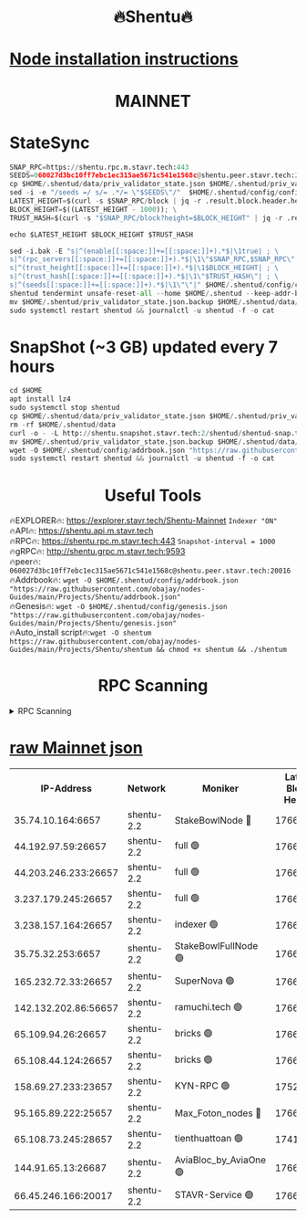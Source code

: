 <h1 align="center"> 🔥Shentu🔥</h1>

[Node installation instructions](https://github.com/obajay/nodes-Guides/tree/main/Projects/Shentu)
=
<h1 align="center"> MAINNET</h1>

# StateSync
```python
SNAP_RPC=https://shentu.rpc.m.stavr.tech:443
SEEDS=060027d3bc10ff7ebc1ec315ae5671c541e1568c@shentu.peer.stavr.tech:20016
cp $HOME/.shentud/data/priv_validator_state.json $HOME/.shentud/priv_validator_state.json.backup
sed -i -e "/seeds =/ s/= .*/= \"$SEEDS\"/"  $HOME/.shentud/config/config.toml
LATEST_HEIGHT=$(curl -s $SNAP_RPC/block | jq -r .result.block.header.height); \
BLOCK_HEIGHT=$((LATEST_HEIGHT - 1000)); \
TRUST_HASH=$(curl -s "$SNAP_RPC/block?height=$BLOCK_HEIGHT" | jq -r .result.block_id.hash)

echo $LATEST_HEIGHT $BLOCK_HEIGHT $TRUST_HASH

sed -i.bak -E "s|^(enable[[:space:]]+=[[:space:]]+).*$|\1true| ; \
s|^(rpc_servers[[:space:]]+=[[:space:]]+).*$|\1\"$SNAP_RPC,$SNAP_RPC\"| ; \
s|^(trust_height[[:space:]]+=[[:space:]]+).*$|\1$BLOCK_HEIGHT| ; \
s|^(trust_hash[[:space:]]+=[[:space:]]+).*$|\1\"$TRUST_HASH\"| ; \
s|^(seeds[[:space:]]+=[[:space:]]+).*$|\1\"\"|" $HOME/.shentud/config/config.toml
shentud tendermint unsafe-reset-all --home $HOME/.shentud --keep-addr-book
mv $HOME/.shentud/priv_validator_state.json.backup $HOME/.shentud/data/priv_validator_state.json
sudo systemctl restart shentud && journalctl -u shentud -f -o cat
```
# SnapShot (~3 GB) updated every 7 hours
```python
cd $HOME
apt install lz4
sudo systemctl stop shentud
cp $HOME/.shentud/data/priv_validator_state.json $HOME/.shentud/priv_validator_state.json.backup
rm -rf $HOME/.shentud/data
curl -o - -L http://shentu.snapshot.stavr.tech:2/shentud/shentud-snap.tar.lz4 | lz4 -c -d - | tar -x -C $HOME/.shentud --strip-components 2
mv $HOME/.shentud/priv_validator_state.json.backup $HOME/.shentud/data/priv_validator_state.json
wget -O $HOME/.shentud/config/addrbook.json "https://raw.githubusercontent.com/obajay/nodes-Guides/main/Projects/Shentu/addrbook.json"
sudo systemctl restart shentud && journalctl -u shentud -f -o cat
```

 <h1 align="center"> Useful Tools</h1>

🔥EXPLORER🔥:     https://explorer.stavr.tech/Shentu-Mainnet        `Indexer "ON"` \
🔥API🔥:          https://shentu.api.m.stavr.tech \
🔥RPC🔥:          https://shentu.rpc.m.stavr.tech:443              `Snapshot-interval = 1000` \
🔥gRPC🔥:         http://shentu.grpc.m.stavr.tech:9593 \
🔥peer🔥:         `060027d3bc10ff7ebc1ec315ae5671c541e1568c@shentu.peer.stavr.tech:20016` \
🔥Addrbook🔥:  `wget -O $HOME/.shentud/config/addrbook.json "https://raw.githubusercontent.com/obajay/nodes-Guides/main/Projects/Shentu/addrbook.json"` \
🔥Genesis🔥:  `wget -O $HOME/.shentud/config/genesis.json "https://raw.githubusercontent.com/obajay/nodes-Guides/main/Projects/Shentu/genesis.json"` \
🔥Auto_install script🔥:`wget -O shentum https://raw.githubusercontent.com/obajay/nodes-Guides/main/Projects/Shentu/shentum && chmod +x shentum && ./shentum`

<h1 align="center"> RPC Scanning</h1>

<details>
<summary>RPC Scanning</summary>

<h2 align="center"> We scan nodes in real time every 4 hours. And we provide the final result of RPC endpoints.
We cannot influence the operation of these nodes in any way. </h2>


```python
If Voting Power is higher than 0 --> then the Node is a validator of the network and may be subject to attack and be a potential threat to the chain.
```
```python
We marked such validators with a red symbol
```

</details>

[raw Mainnet json](https://rpc-check.shentum.stavr.tech/shentum/rpc-shentum-result.json)
=


<table><tr><th>IP-Address</th><th>Network</th><th>Moniker</th><th>Latest Block Height</th><th>Earliest Block Height</th><th>Catching Up</th><th>Tx Index</th><th>Voting Power</th><th>Scan Time</th></tr><tr><td>35.74.10.164:6657</td><td>shentu-2.2</td><td>StakeBowlNode 🔴</td><td>17668136</td><td>8308501</td><td>False</td><td>on</td><td>50178</td><td>2024-03-16T23:06:02.210125009UTC</td></tr><tr><td>44.192.97.59:26657</td><td>shentu-2.2</td><td>full 🟢</td><td>17668135</td><td>9786901</td><td>False</td><td>on</td><td>0</td><td>2024-03-16T23:05:58.875708600UTC</td></tr><tr><td>44.203.246.233:26657</td><td>shentu-2.2</td><td>full 🟢</td><td>17668137</td><td>9786901</td><td>False</td><td>on</td><td>0</td><td>2024-03-16T23:06:10.991708764UTC</td></tr><tr><td>3.237.179.245:26657</td><td>shentu-2.2</td><td>full 🟢</td><td>17668139</td><td>9786901</td><td>False</td><td>on</td><td>0</td><td>2024-03-16T23:06:19.789745932UTC</td></tr><tr><td>3.238.157.164:26657</td><td>shentu-2.2</td><td>indexer 🟢</td><td>17668141</td><td>9786901</td><td>False</td><td>on</td><td>0</td><td>2024-03-16T23:06:30.972241249UTC</td></tr><tr><td>35.75.32.253:6657</td><td>shentu-2.2</td><td>StakeBowlFullNode 🟢</td><td>17668145</td><td>10470762</td><td>False</td><td>on</td><td>0</td><td>2024-03-16T23:06:54.898874303UTC</td></tr><tr><td>165.232.72.33:26657</td><td>shentu-2.2</td><td>SuperNova 🟢</td><td>17668144</td><td>15936001</td><td>False</td><td>off</td><td>0</td><td>2024-03-16T23:06:53.678004973UTC</td></tr><tr><td>142.132.202.86:56657</td><td>shentu-2.2</td><td>ramuchi.tech 🟢</td><td>17668152</td><td>16196001</td><td>False</td><td>on</td><td>0</td><td>2024-03-16T23:07:37.572007721UTC</td></tr><tr><td>65.109.94.26:26657</td><td>shentu-2.2</td><td>bricks 🟢</td><td>17668153</td><td>16401001</td><td>False</td><td>on</td><td>0</td><td>2024-03-16T23:07:44.559699278UTC</td></tr><tr><td>65.108.44.124:26657</td><td>shentu-2.2</td><td>bricks 🟢</td><td>17668154</td><td>16401001</td><td>False</td><td>on</td><td>0</td><td>2024-03-16T23:07:48.945753783UTC</td></tr><tr><td>158.69.27.233:23657</td><td>shentu-2.2</td><td>KYN-RPC 🟢</td><td>17528125</td><td>16778677</td><td>False</td><td>on</td><td>0</td><td>2024-03-16T23:07:35.317185399UTC</td></tr><tr><td>95.165.89.222:25657</td><td>shentu-2.2</td><td>Max_Foton_nodes 🔴</td><td>17668147</td><td>17144052</td><td>False</td><td>on</td><td>2408</td><td>2024-03-16T23:07:09.903028604UTC</td></tr><tr><td>65.108.73.245:28657</td><td>shentu-2.2</td><td>tienthuattoan 🟢</td><td>17415110</td><td>17399930</td><td>False</td><td>on</td><td>0</td><td>2024-03-16T23:07:10.232424409UTC</td></tr><tr><td>144.91.65.13:26687</td><td>shentu-2.2</td><td>AviaBloc_by_AviaOne 🟢</td><td>17668146</td><td>17652087</td><td>False</td><td>off</td><td>0</td><td>2024-03-16T23:07:07.427184153UTC</td></tr><tr><td>66.45.246.166:20017</td><td>shentu-2.2</td><td>STAVR-Service 🟢</td><td>17668153</td><td>17662501</td><td>False</td><td>on</td><td>0</td><td>2024-03-16T23:07:44.251489365UTC</td></tr></table>

